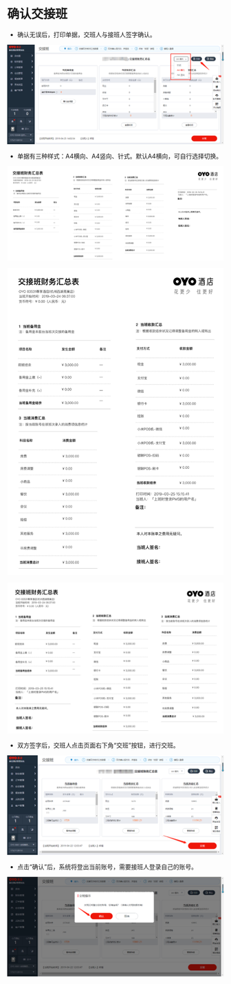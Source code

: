 # 确认交接班

* 确认无误后，打印单据，交班人与接班人签字确认。

![](../../../.gitbook/assets/image%20%28707%29.png)

* 单据有三种样式：A4横向、A4竖向、针式。默认A4横向，可自行选择切换。

![](../../../.gitbook/assets/image%20%28422%29.png)



![](../../../.gitbook/assets/image%20%28811%29.png)

![](../../../.gitbook/assets/image%20%28341%29.png)

* 双方签字后，交班人点击页面右下角“交班”按钮，进行交班。

![](../../../.gitbook/assets/image%20%28360%29.png)

* 点击“确认”后，系统将登出当前账号，需要接班人登录自己的账号。

![](../../../.gitbook/assets/image%20%28266%29.png)

